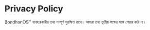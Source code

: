 # Privacy Policy

BondhonOS™ ব্যবহারকারীর তথ্য সম্পূর্ণ সুরক্ষিত রাখে। আমরা তথ্য তৃতীয় পক্ষের সঙ্গে শেয়ার করি না।
